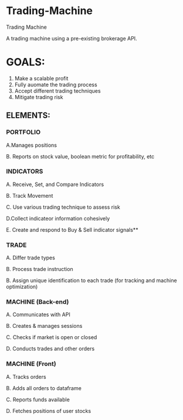 # Trading-Machine
Trading Machine

A trading machine using a pre-existing brokerage API.

# GOALS:


1. Make a scalable profit
2. Fully auomate the trading process
3. Accept different trading techniques
4. Mitigate trading risk



## ELEMENTS:



### PORTFOLIO


A.Manages positions

B. Reports on stock value, boolean metric for profitability, etc




### INDICATORS


A. Receive, Set, and Compare Indicators

B. Track Movement

C. Use various trading technique to assess risk

D.Collect indicateor information cohesively

E. Create and respond to Buy & Sell indicator signals**



### TRADE


A. Differ trade types

B. Process trade instruction

B. Assign unique identification to each trade (for tracking and machine optimization)




### MACHINE (Back-end)

A. Communicates with API

B. Creates & manages sessions

C. Checks if market is open or closed

D. Conducts trades and other orders



### MACHINE (Front)

A. Tracks orders 

B. Adds all orders to dataframe

C. Reports funds available

D. Fetches positions of user stocks
